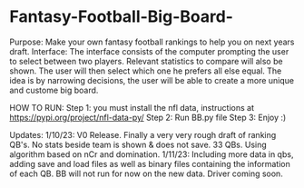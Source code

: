 # Fantasy-Football-Big-Board-
Purpose: Make your own fantasy football rankings to help you on next years draft. 
Interface: The interface consists of the computer prompting the user to select between two players. Relevant statistics to compare will also be shown. The user will then select which one he prefers all else equal. The idea is by narrowing decisions, the user will be able to create a more unique and custome big board. 


HOW TO RUN: 
    Step 1: you must install the nfl data, instructions at https://pypi.org/project/nfl-data-py/ 
    Step 2: Run BB.py file 
    Step 3: Enjoy :)


Updates: 
    1/10/23: V0 Release. Finally a very very rough draft of ranking QB's. No stats beside team is shown & does not save. 33 QBs. Using algorithm based on nCr and domination. 
    1/11/23: Including more data in qbs, adding save and load files as well as binary files containing the information of each QB. BB will not run for now on the new data. Driver coming soon. 

